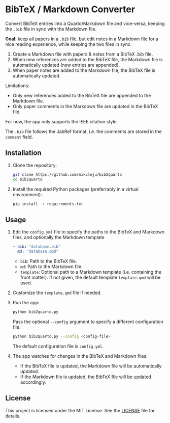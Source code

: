 # BibTeX / Markdown Converter

Convert BibTeX entries into a Quarto/Markdown file and vice-versa, keeping the `.bib` file in sync with the Markdown file.

**Goal**: keep all papers in a `.bib` file, but edit notes in a Markdown file for a nice reading experience,
while keeping the two files in sync.

1. Create a Markdown file with papers & notes from a BibTeX .bib file.
2. When new references are added to the BibTeX file, the Markdown file is automatically updated (new entries are appended).
3. When paper notes are added to the Markdown file, the BibTeX file is automatically updated.

Limitations:

- Only new references added to the BibTeX file are appended to the Markdown file.
- Only paper comments in the Markdown file are updated in the BibTeX file.

For now, the app only supports the IEEE citation style.

The `.bib` file follows the JabRef format, i.e. the comments are stored in the `comment` field.

## Installation

1. Clone the repository:
    ```sh
    git clone https://github.com/nikcleju/bib2quarto
    cd bib2quarto
    ```

2. Install the required Python packages (preferrably in a virtual environment):
    ```sh
    pip install -r requirements.txt
    ```

## Usage

1. Edit the `config.yml` file to specify the paths to the BibTeX and Markdown files, and optionally the Markdown template
    ```yaml
    - bib: "database.bib"
      md: "database.qmd"
    ```
    - `bib`: Path to the BibTeX file.
    - `md`: Path to the Markdown file.
    - `template`: Optional path to a Markdown template (i.e. containing the front matter). If not given, the default template `template.qmd` will be used.

2. Customize the `template.qmd` file if needed.

3. Run the app:
    ```sh
    python bib2quarto.py
    ```

    Pass the optional `--config` argument to specify a different configuration file:
    ```sh
    python bib2quarto.py --config <config-file>
    ```
    The default configuration file is `config.yml`.

4. The app watches for changes in the BibTeX and Markdown files:
    - If the BibTeX file is updated, the Markdown file will be automatically updated.
    - If the Markdown file is updated, the BibTeX file will be updated accordingly.

## License

This project is licensed under the MIT License. See the [LICENSE](LICENSE) file for details.
